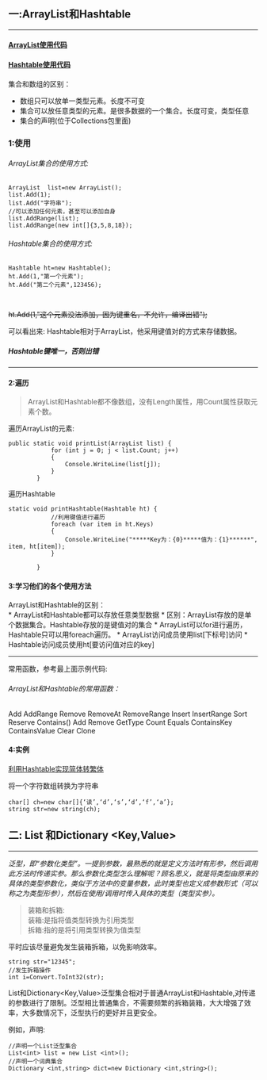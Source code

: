 ## 一:ArrayList和Hashtable     

-------


#### [ArrayList使用代码](https://github.com/xruanjian/csharp/blob/master/CollectionsAndLSP/里氏转换和集合的概念002.cs)


#### [Hashtable使用代码](https://github.com/xruanjian/csharp/blob/master/CollectionsAndLSP/里氏转换和集合的概念003.cs)

集合和数组的区别：  

- 数组只可以放单一类型元素。长度不可变     
- 集合可以放任意类型的元素。是很多数据的一个集合。长度可变，类型任意    
- 集合的声明(位于Collections包里面)    



###   1:使用    


###### ArrayList集合的使用方式:
```
ArrayList  list=new ArrayList();
list.Add(1);
list.Add("字符串");
//可以添加任何元素，甚至可以添加自身
list.AddRange(list);
list.AddRange(new int[]{3,5,8,18});

```
###### Hashtable集合的使用方式:

```
Hashtable ht=new Hashtable();
ht.Add(1,"第一个元素");
ht.Add("第二个元素",123456);



```
 ~~ht.Add(1,"这个元素没法添加，因为键重名，不允许，编译出错");~~     

可以看出来:
Hashtable相对于ArrayList，他采用键值对的方式来存储数据。
##### Hashtable键唯一，否则出错

-------    

#### 2:遍历
> ArrayList和Hashtable都不像数组，没有Length属性，用Count属性获取元素个数。

遍历ArrayList的元素:
```
public static void printList(ArrayList list) {
            for (int j = 0; j < list.Count; j++)
            {
                Console.WriteLine(list[j]);
            }
        }
```

 遍历Hashtable
```
static void printHashtable(Hashtable ht) {
            //利用键值进行遍历
            foreach (var item in ht.Keys)
            {
                Console.WriteLine("*****Key为：{0}*****值为：{1}******", item, ht[item]);
            }
        
        }
```
#### 3:学习他们的各个使用方法

ArrayList和Hashtable的区别：     
         * ArrayList和Hashtable都可以存放任意类型数据
         * 区别：ArrayList存放的是单个数据集合。Hashtable存放的是键值对的集合
         * ArrayList可以for进行遍历，Hashtable只可以用foreach遍历。
         * ArrayList访问成员使用list[下标号]访问
         * Hashtable访问成员使用ht[要访问值对应的key]

-------
常用函数，参考最上面示例代码:

######  ArrayList和Hashtable的常用函数：
Add       AddRange    Remove    RemoveAt
RemoveRange    Insert   InsertRange  Sort
Reserve
      Contains()   Add     Remove       GetType     Count   Equals    ContainsKey     ContainsValue
           Clear            Clone
         
#### 4:实例
[利用Hashtable实现简体转繁体](https://github.com/xruanjian/csharp/blob/master/CollectionsAndLSP/集合应用001Hashtable繁简转换.cs)

将一个字符数组转换为字符串
```
char[] ch=new char[]{‘读’,‘d’,‘s’,‘d’,‘f’,‘a’};     
string str=new string(ch);
```

## 二: List <T>和Dictionary <Key,Value>
-------
*泛型，即“参数化类型”。一提到参数，最熟悉的就是定义方法时有形参，然后调用此方法时传递实参。那么参数化类型怎么理解呢？顾名思义，就是将类型由原来的具体的类型参数化，类似于方法中的变量参数，此时类型也定义成参数形式（可以称之为类型形参），然后在使用/调用时传入具体的类型（类型实参）。*



> 装箱和拆箱:    
装箱:是指将值类型转换为引用类型    
拆箱:指的是将引用类型转换为值类型

平时应该尽量避免发生装箱拆箱，以免影响效率。

```
string str="12345";
//发生拆箱操作
int i=Convert.ToInt32(str);
```

List<T>和Dictionary<Key,Value>泛型集合相对于普通ArrayList和Hashtable,对传递的参数进行了限制。泛型相比普通集合，不需要频繁的拆箱装箱，大大增强了效率，大多数情况下，泛型执行的更好并且更安全。

例如，声明:
```
//声明一个List泛型集合
List<int> list = new List <int>();
//声明一个词典集合
Dictionary <int,string> dict=new Dictionary <int,string>();
```



